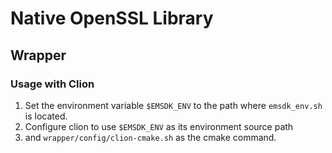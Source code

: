 # Native OpenSSL Library

## Wrapper

### Usage with Clion

1. Set the environment variable `$EMSDK_ENV` to the path where `emsdk_env.sh` is located.
2. Configure clion to use `$EMSDK_ENV` as its environment source path
3. and `wrapper/config/clion-cmake.sh` as the cmake command.
